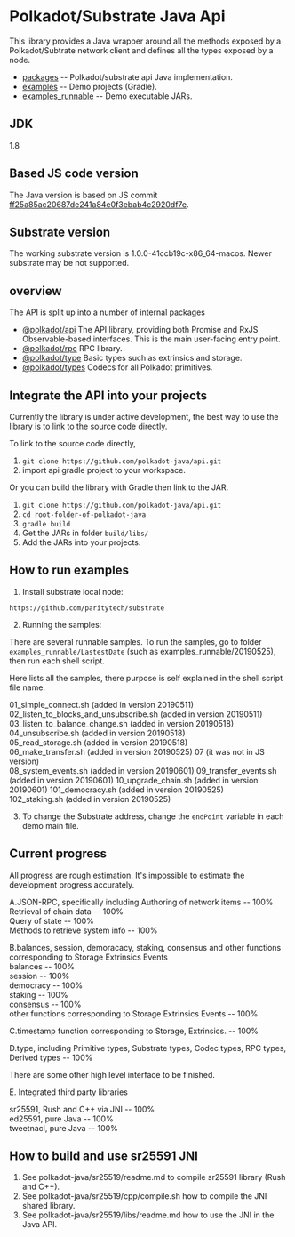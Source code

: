 # Polkadot/Substrate Java Api

This library provides a Java wrapper around all the methods exposed by a Polkadot/Subtrate network client and defines all the types exposed by a node.

- [packages](https://github.com/polkadot-java/api/tree/master/packages) -- Polkadot/substrate api Java implementation.  
- [examples](https://github.com/polkadot-java/api/tree/master/examples) -- Demo projects (Gradle).  
- [examples_runnable](https://github.com/polkadot-java/api/tree/master/examples_runnable) -- Demo executable JARs.  

## JDK

1.8

## Based JS code version

The Java version is based on JS commit [ff25a85ac20687de241a84e0f3ebab4c2920df7e](https://github.com/polkadot-js/api/commit/ff25a85ac20687de241a84e0f3ebab4c2920df7e).

## Substrate version

The working substrate version is 1.0.0-41ccb19c-x86_64-macos.
Newer substrate may be not supported.

## overview

The API is split up into a number of internal packages

- [@polkadot/api](packages/src/main/java/org/polkadot/api/) The API library, providing both Promise and RxJS Observable-based interfaces. This is the main user-facing entry point.
- [@polkadot/rpc](packages/src/main/java/org/polkadot/rpc/) RPC library.
- [@polkadot/type](packages/src/main/java/org/polkadot/type/) Basic types such as extrinsics and storage.
- [@polkadot/types](packages/src/main/java/org/polkadot/types/) Codecs for all Polkadot primitives.

## Integrate the API into your projects

Currently the library is under active development, the best way to use the library is to link to the source code directly.  

To link to the source code directly,

1. `git clone https://github.com/polkadot-java/api.git`
2. import api gradle project to your workspace.

Or you can build the library with Gradle then link to the JAR.

1. `git clone https://github.com/polkadot-java/api.git`
2. `cd root-folder-of-polkadot-java`
3. `gradle build`
4. Get the JARs in folder `build/libs/`
5. Add the JARs into your projects.

## How to run examples

1. Install substrate local node:  

`https://github.com/paritytech/substrate`  

2. Running the samples:  

There are several runnable samples. To run the samples, go to folder `examples_runnable/LastestDate` (such as examples_runnable/20190525), then run each shell script.

Here lists all the samples, there purpose is self explained in the shell script file name.

01_simple_connect.sh (added in version 20190511)   
02_listen_to_blocks_and_unsubscribe.sh (added in version 20190511)  
03_listen_to_balance_change.sh (added in version 20190518)   
04_unsubscribe.sh (added in version 20190518)   
05_read_storage.sh (added in version 20190518)   
06_make_transfer.sh (added in version 20190525)
07 (it was not in JS version)  
08_system_events.sh (added in version 20190601)
09_transfer_events.sh (added in version 20190601)
10_upgrade_chain.sh (added in version 20190601)
101_democracy.sh (added in version 20190525)  
102_staking.sh (added in version 20190525)  

3. To change the Substrate address, change the `endPoint` variable in each demo main file.

## Current progress

All progress are rough estimation. It's impossible to estimate the development progress accurately.

A.JSON-RPC, specifically including
Authoring of network items -- 100%  
Retrieval of chain data -- 100%  
Query of state -- 100%  
Methods to retrieve system info -- 100%  
 
B.balances, session, demoracacy, staking, consensus and other functions  
corresponding to Storage Extrinsics Events  
balances -- 100%  
session -- 100%  
democracy -- 100%  
staking -- 100%  
consensus -- 100%  
other functions corresponding to Storage Extrinsics Events -- 100%  

C.timestamp function corresponding to Storage, Extrinsics. -- 100%  

D.type, including Primitive types, Substrate types, Codec types, RPC types,
Derived types  -- 100%  

There are some other high level interface to be finished.

E. Integrated third party libraries

sr25591, Rush and C++ via JNI -- 100%  
ed25591, pure Java -- 100%  
tweetnacl, pure Java -- 100%  


## How to build and use sr25591 JNI

1. See polkadot-java/sr25519/readme.md to compile sr25591 library (Rush and C++).
2. See polkadot-java/sr25519/cpp/compile.sh how to compile the JNI shared library.
3. See polkadot-java/sr25519/libs/readme.md how to use the JNI in the Java API.
